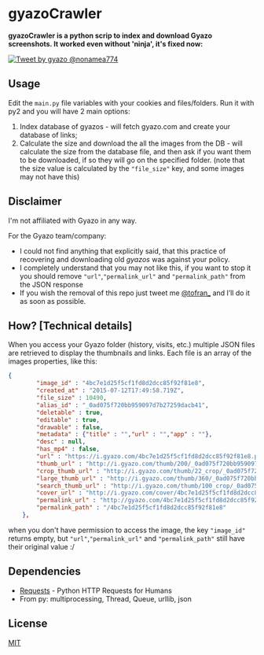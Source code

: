 # gyazoCrawler

**gyazoCrawler is a python scrip to index and download Gyazo screenshots. It worked even without 'ninja', it's fixed now:**

[![Tweet by gyazo @nonamea774](https://i.gyazo.com/3f958e7a41a76eebe45072f94f556d2e.png)](https://twitter.com/nonamea774/status/641555739362791425)

Usage
--
Edit the ```main.py``` file variables with your cookies and files/folders. Run it with py2 and you will have 2 main options:

1. Index database of gyazos - will fetch gyazo.com and create your database of links;
2. Calculate the size and download the all the images from the DB - will calculate the size from the database file, and then ask if you want them to be downloaded, if so they will go on the specified folder. (note that the size value is calculated by the ```"file_size"``` key, and some images may not have this)


Disclaimer
--
I'm not affiliated with Gyazo in any way.

For the Gyazo team/company:
 - I could not find anything that explicitly said, that this practice of recovering and downloading old *gyazos* was against your policy.
 - I completely understand that you may not like this, if you want to stop it you should  remove 
```"url"```,```"permalink_url"``` and ```"permalink_path"``` 
from the JSON response
 - If you wish the removal of this repo just tweet me [@tofran_] and I’ll do it as soon as possible.


How? [Technical details]
--
When you access your Gyazo folder (history, visits, etc.) multiple JSON files are retrieved to display the thumbnails and links.
Each file is an array of the images properties, like this:
```JSON
{
		"image_id" : "4bc7e1d25f5cf1fd8d2dcc85f92f81e8",
		"created_at" : "2015-07-12T17:49:58.719Z",
		"file_size" : 10490,
		"alias_id" : "_0ad075f720bb959097d7b27259dacb41",
		"deletable" : true,
		"editable" : true,
		"drawable" : false,
		"metadata" : {"title" : "","url" : "","app" : ""},
		"desc" : null,
		"has_mp4" : false,
		"url" : "https://i.gyazo.com/4bc7e1d25f5cf1fd8d2dcc85f92f81e8.png",
		"thumb_url" : "http://i.gyazo.com/thumb/200/_0ad075f720bb959097d7b27259dacb41.png",
		"crop_thumb_url" : "http://i.gyazo.com/thumb/22_crop/_0ad075f720bb959097d7b27259dacb41.png",
		"large_thumb_url" : "http://i.gyazo.com/thumb/360/_0ad075f720bb959097d7b27259dacb41.png",
		"search_thumb_url" : "http://i.gyazo.com/thumb/100_crop/_0ad075f720bb959097d7b27259dacb41.png",
		"cover_url" : "http://i.gyazo.com/cover/4bc7e1d25f5cf1fd8d2dcc85f92f81e8.png",
		"permalink_url" : "http://gyazo.com/4bc7e1d25f5cf1fd8d2dcc85f92f81e8",
		"permalink_path" : "/4bc7e1d25f5cf1fd8d2dcc85f92f81e8"
	},
```
when you don't have permission to access the image, the key ```"image_id"``` returns empty, but ```"url"```,```"permalink_url"``` and ```"permalink_path"``` still have their original value :/


Dependencies 
--
- [Requests] - Python HTTP Requests for Humans
- From py: multiprocessing, Thread, Queue, urllib, json


License
--
[MIT](LICENSE)


[@tofran_]:https://twitter.com/tofran_
[requests]:https://github.com/kennethreitz/requests
